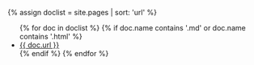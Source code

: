 {% assign doclist = site.pages | sort: 'url'  %}
 <ul>
    {% for doc in doclist %}
         {% if doc.name contains '.md' or doc.name contains '.html' %}
             <li><a href="{{ site.baseurl }}{{ doc.url }}">{{ doc.url }}</a></li>
         {% endif %}
     {% endfor %}
 </ul>
